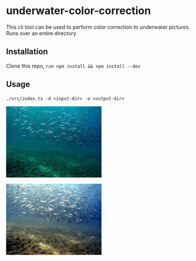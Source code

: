 # underwater-color-correction
This cli tool can be used to perform color correction to underwater pictures.
Runs over an entire directory

## Installation
Clone this repo, `run npm install && npm install --dev`

## Usage
```
./src/index.ts -d <input-dir> -o <output-dir>
```

![test/download.png](test/download.jpg)

![testout/download.png](testout/download.png)
